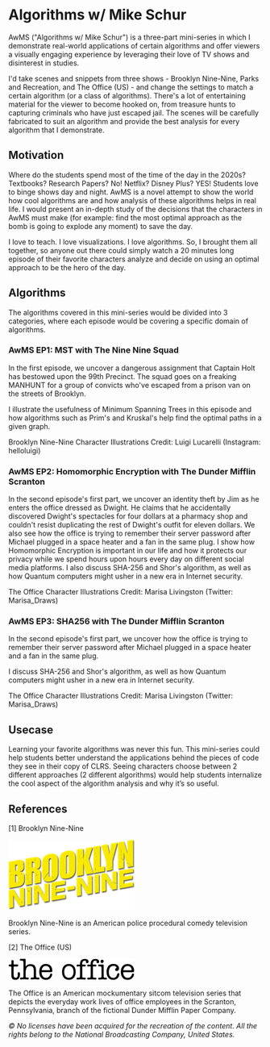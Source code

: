 # Algorithms w/ Mike Schur

AwMS ("Algorithms w/ Mike Schur") is a three-part mini-series in which I demonstrate real-world applications of certain algorithms and offer viewers a visually engaging experience by leveraging their love of TV shows and disinterest in studies.

I'd take scenes and snippets from three shows - Brooklyn Nine-Nine, Parks and Recreation, and The Office (US) - and change the settings to match a certain algorithm (or a class of algorithms). There's a lot of entertaining material for the viewer to become hooked on, from treasure hunts to capturing criminals who have just escaped jail. The scenes will be carefully fabricated to suit an algorithm and provide the best analysis for every algorithm that I demonstrate.

## Motivation

Where do the students spend most of the time of the day in the 2020s? Textbooks? Research Papers? No! Netflix? Disney Plus? YES! Students love to binge shows day and night.
AwMS is a novel attempt to show the world how cool algorithms are and how analysis of these algorithms helps in real life. I would present an in-depth study of the decisions that the characters in AwMS must make (for example: find the most optimal approach as the bomb is going to explode any moment) to save the day.

I love to teach. I love visualizations. I love algorithms. So, I brought them all together, so anyone out there could simply watch a 20 minutes long episode of their favorite characters analyze and decide on using an optimal approach to be the hero of the day.

## Algorithms

The algorithms covered in this mini-series would be divided into 3 categories, where each episode would be covering a specific domain of algorithms.

### AwMS EP1: MST with The Nine Nine Squad

In the first episode, we uncover a dangerous assignment that Captain Holt has bestowed upon the 99th Precinct. The squad goes on a freaking MANHUNT for a group of convicts who've escaped from a prison van on the streets of Brooklyn.

I illustrate the usefulness of Minimum Spanning Trees in this episode and how algorithms such as Prim's and Kruskal's help find the optimal paths in a given graph.

Brooklyn Nine-Nine Character Illustrations Credit: Luigi Lucarelli (Instagram: helloluigi)

### AwMS EP2: Homomorphic Encryption with The Dunder Mifflin Scranton

In the second episode's first part, we uncover an identity theft by Jim as he enters the office dressed as Dwight. He claims that he accidentally discovered Dwight's spectacles for four dollars at a pharmacy shop and couldn't resist duplicating the rest of Dwight's outfit for eleven dollars. We also see how the office is trying to remember their server password after Michael plugged in a space heater and a fan in the same plug.
I show how Homomorphic Encryption is important in our life and how it protects our privacy while we spend hours upon hours every day on different social media platforms. I also discuss SHA-256 and Shor's algorithm, as well as how Quantum computers might usher in a new era in Internet security.

The Office Character Illustrations Credit: Marisa Livingston (Twitter: Marisa_Draws)

### AwMS EP3: SHA256 with The Dunder Mifflin Scranton

In the second episode's first part, we uncover how the office is trying to remember their server password after Michael plugged in a space heater and a fan in the same plug.

I discuss SHA-256 and Shor's algorithm, as well as how Quantum computers might usher in a new era in Internet security.

The Office Character Illustrations Credit: Marisa Livingston (Twitter: Marisa_Draws)

## Usecase

Learning your favorite algorithms was never this fun. This mini-series could help students better understand the applications behind the pieces of code they see in their copy of CLRS. Seeing characters choose between 2 different approaches (2 different algorithms) would help students internalize the cool aspect of the algorithm analysis and why it’s so useful.

## References

[1] Brooklyn Nine-Nine

![](./images/B99-logo.png)

Brooklyn Nine-Nine is an American police procedural comedy television series.

[2] The Office (US)

![](./images/Office-logo.png)

The Office is an American mockumentary sitcom television series that depicts the everyday work lives of office employees in the Scranton, Pennsylvania, branch of the fictional Dunder Mifflin Paper Company.

_© No licenses have been acquired for the recreation of the content. All the rights belong to the National Broadcasting Company, United States._

